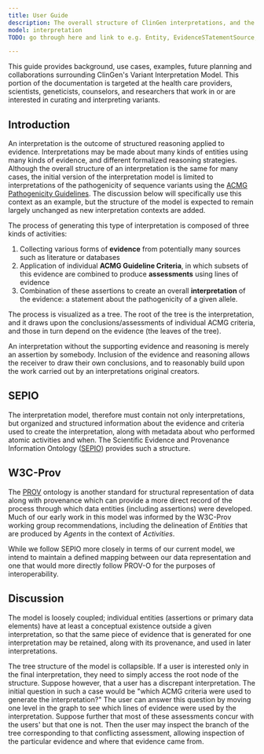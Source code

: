 ```yaml
---
title: User Guide
description: The overall structure of ClinGen interpretations, and the use of SEPIO.
model: interpretation
TODO: go through here and link to e.g. Entity, EvidenceSTatementSource, ...

---
```


This guide provides background, use cases, examples, future planning and
collaborations surrounding ClinGen's Variant Interpretation Model. This portion
of the documentation is targeted at the health care providers, scientists,
geneticists, counselors, and researchers that work in or are interested in
curating and interpreting variants.

Introduction
------------

An interpretation is the outcome of structured reasoning applied to evidence.   Interpretations may be made about many kinds of entities using many kinds of evidence, and different formalized reasoning strategies.  Although the overall structure of an interpretation is the same for many cases, the initial version of the interpretation model is limited to interpretations of the pathogenicity of sequence variants using the [ACMG Pathogenicity Guidelines]().   The discussion below will specifically use this context as an example, but the structure of the model is expected to remain largely unchanged as new interpretation contexts are added.

The process of generating this type of interpretation is composed of three kinds of activities:

1. Collecting various forms of **evidence** from potentially many sources such as literature or databases
2. Application of individual **ACMG Guideline Criteria**, in which subsets of this evidence are combined to produce **assessments** using lines of evidence
3. Combination of these assertions to create an overall **interpretation** of the evidence: a statement about the pathogenicity of a given allele.

The process is visualized as a tree.  The root of the tree is the interpretation, and it draws upon the conclusions/assessments of individual ACMG criteria, and those in turn depend on the evidence (the leaves of the tree).

[comment]: # (Probably should be some figure here)

An interpretation without the supporting evidence and reasoning is merely an assertion by somebody.  Inclusion of the evidence and reasoning allows the receiver to draw their own conclusions, and to reasonably build upon the work carried out by an interpretations original creators.

SEPIO
-----

The interpretation model, therefore must contain not only interpretations, but organized and structured information about the evidence and criteria used to create the interpretation, along with metadata about who performed atomic activities and when.  The Scientific Evidence and Provenance Information Ontology ([SEPIO](./sepio.html)) provides such a structure.


[comment]: # (Probably should be some figure here)

W3C-Prov
--------

The [PROV](https://www.w3.org/TR/prov-o/) ontology is another standard for structural
representation of data along with provenance which can provide a more direct record
of the process through which data entities (including assertions) were developed.
Much of our early work in this model was informed by the W3C-Prov working group
recommendations, including the delineation of *Entities* that are produced by *Agents*
in the context of *Activities*.

While we follow SEPIO more closely in terms of our current model, we intend to
maintain a defined mapping between our data representation and one that would
more directly follow PROV-O for the purposes of interoperability.

Discussion
----------

The model is loosely coupled; individual entities (assertions or primary data elements) have at least a conceptual existence outside a given interpretation, so that the same piece of evidence that is generated for one interpretation may be retained, along with its provenance, and used in later interpretations.  

The tree structure of the model is collapsible.  If a user is interested only in the final interpretation, they need to simply access the root node of the structure.  Suppose however, that a user has a discrepant interpretation.  The initial question in such a case would be "which ACMG criteria were used to generate the interpretation?"  The user can answer this question by moving one level in the graph to see which lines of evidence were used by the interpretation.  Suppose further that most of these assessments concur with the users' but that one is not.  Then the user may inspect the branch of the tree corresponding to that conflicting assessment, allowing inspection of the particular evidence and where that evidence came from.
